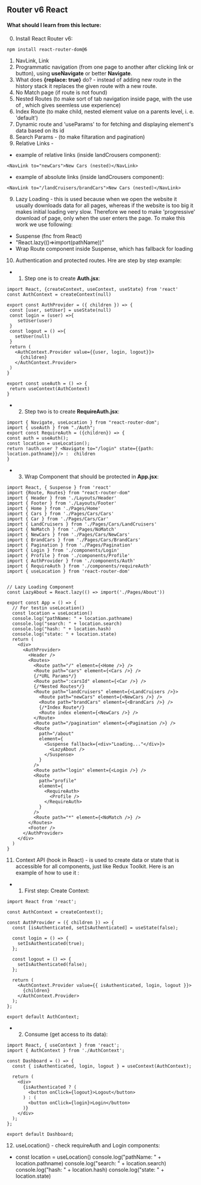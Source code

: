 ## Router v6 React
#### What should I learn from this lecture:
0. Install React Router v6: 
~~~
npm install react-router-dom@6
~~~
1. NavLink, Link
2. Programmatic navigation (from one page to another after clicking link or button), using **useNavigate** or better **Navigate**.
2. What does **{replace: true}** do? - instead of adding new route in the history stack it replaces the given route with a new route.
3. No Match page (if route is not found)
4. Nested Routes (to make sort of tab navigation inside page, with the use of <Outlet/>, which gives seemless use experience)
5. Index Route (to make child, nested element value on a parents level, i. e. 'default')
6. Dynamic route and  'useParams' to for fetching and displaying element's data based on its id
7. Search Params - (to make filtaration and pagination)
8. Relative Links - 
- example of relative links (inside landCrousers component): 
~~~
<NavLink to="newCars">New Cars (nested)</NavLink> 
~~~
- example of absolute links (inside landCrousers component):
~~~
<NavLink to="/landCruisers/brandCars">New Cars (nested)</NavLink> 
~~~
9. Lazy Loading - this is used because when we open the website it usually downloads data for all pages, whereas if the website is too big it makes initial loading very slow. Therefore we need to make 'progressive' download of page, only when the user enters the page. To make this work we use following:
- Suspense (fnc from React)
- "React.lazy(()=>import(pathName))"
- Wrap Route component inside Suspense, which has fallback for loading
10. Authentication and protected routes.  Hre are step by step example:
 - 1. Step one is to create **Auth.jsx**:
 ~~~
 import React, {createContext, useContext, useState} from 'react'
const AuthContext = createContext(null)

export const AuthProvider = ({ children }) => {
  const [user, setUser] = useState(null)
  const login = (user) =>{
     setUser(user)
  }
  const logout = () =>{ 
    setUser(null)
  }
  return (
    <AuthContext.Provider value={{user, login, logout}}>
      {children}
    </AuthContext.Provider>
  )
}

export const useAuth = () => { 
  return useContext(AuthContext)
}
~~~
- 2. Step two is to create **RequireAuth.jsx**:
~~~
import { Navigate, useLocation } from "react-router-dom";
import { useAuth } from "./Auth";
export const RequireAuth = ({children}) => {
const auth = useAuth();
const location = useLocation();
return !auth.user ? <Navigate to="/login" state={{path: location.pathname}}/> :  children
}
~~~
- 3. Wrap Component that should be protected in **App.jsx**:
~~~
import React, { Suspense } from 'react'
import {Route, Routes} from "react-router-dom"
import { Header } from './Layouts/Header'
import { Footer } from './Layouts/Footer'
import { Home } from './Pages/Home'
import { Cars } from './Pages/Cars/Cars'
import { Car } from './Pages/Cars/Car'
import { LandCruisers } from './Pages/Cars/LandCruisers'
import { NoMatch } from './Pages/NoMatch'
import { NewCars } from './Pages/Cars/NewCars'
import { BrandCars } from './Pages/Cars/BrandCars'
import { Pagination } from './Pages/Pagination'
import { Login } from './components/Login'
import { Profile } from './components/Profile'
import { AuthProvider } from './components/Auth'
import { RequireAuth } from './components/requireAuth'
import { useLocation } from 'react-router-dom'


// Lazy Loading Component
const LazyAbout = React.lazy(() => import('./Pages/About'))

export const App = () => {
  // For testin useLocation()
  const location = useLocation()
  console.log("pathName: " + location.pathname)
  console.log("search: " + location.search)
  console.log("hash: " + location.hash)
  console.log("state: " + location.state)
  return (
    <div>
      <AuthProvider>
        <Header />
        <Routes>
          <Route path="/" element={<Home />} />
          <Route path="cars" element={<Cars />} />
          {/*URL Params*/}
          <Route path=":carsId" element={<Car />} />
          {/*Nested Routes*/}
          <Route path="landCruisers" element={<LandCruisers />}>
            <Route path="newCars" element={<NewCars />} />
            <Route path="brandCars" element={<BrandCars />} />
            {/*Index Route*/}
            <Route index element={<NewCars />} />
          </Route>
          <Route path="/pagination" element={<Pagination />} />
          <Route
            path="/about"
            element={
              <Suspense fallback={<div>"Loading..."</div>}>
                <LazyAbout />
              </Suspense>
            }
          />
          <Route path="login" element={<Login />} />
          <Route
            path="profile"
            element={
              <RequireAuth>
                <Profile />
              </RequireAuth>
            }
          />
          <Route path="*" element={<NoMatch />} />
        </Routes>
        <Footer />
      </AuthProvider>
    </div>
  )
}
~~~
11. Context API (hook in React) - is used to create data or state that is accessible for all components, just like Redux Toolkit. Here is an example of how to use it : 
- 1. First step:  Create Context:
~~~ 
import React from 'react';

const AuthContext = createContext();

const AuthProvider = ({ children }) => {
  const [isAuthenticated, setIsAuthenticated] = useState(false);

  const login = () => {
    setIsAuthenticated(true);
  };

  const logout = () => {
    setIsAuthenticated(false);
  };

  return (
    <AuthContext.Provider value={{ isAuthenticated, login, logout }}>
      {children}
    </AuthContext.Provider>
  );
};

export default AuthContext;
~~~
- 2. Consume (get access to its data):
~~~
import React, { useContext } from 'react';
import { AuthContext } from './AuthContext';

const Dashboard = () => {
  const { isAuthenticated, login, logout } = useContext(AuthContext);

  return (
    <div>
      {isAuthenticated ? (
        <button onClick={logout}>Logout</button>
      ) : (
        <button onClick={login}>Login</button>
      )}
    </div>
  );
};

export default Dashboard;
~~~
12. useLocation() - check requireAuth and Login components:
 - const location = useLocation()
  console.log("pathName: " + location.pathname)
  console.log("search: " + location.search)
  console.log("hash: " + location.hash)
  console.log("state: " + location.state)
